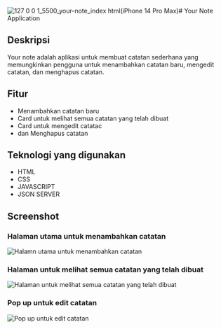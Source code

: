 ![127 0 0 1_5500_your-note_index html(iPhone 14 Pro Max)](https://github.com/user-attachments/assets/136042ca-7793-4048-8001-1e9292f26a6a)# Your Note Application

## Deskripsi
Your note adalah aplikasi untuk membuat catatan sederhana yang memungkinkan pengguna untuk menambahkan catatan baru, mengedit catatan, dan menghapus catatan.

## Fitur
- Menambahkan catatan baru
- Card untuk melihat semua catatan yang telah dibuat
- Card untuk mengedit catatac
- dan Menghapus catatan

## Teknologi yang digunakan
- HTML
- CSS
- JAVASCRIPT
- JSON SERVER

## Screenshot
### Halaman utama untuk menambahkan catatan
![Halamn utama untuk menambahkan catatan](https://github.com/user-attachments/assets/ee661cb0-16c5-40b7-bac0-3166c8f438d1)
### Halaman untuk melihat semua catatan yang telah dibuat
![Halaman untuk melihat semua catatan yang telah dibuat](https://github.com/user-attachments/assets/f994e1e3-d6d3-46c9-be76-3d8f5c767cfc)
### Pop up untuk edit catatan
![Pop up untuk edit catatan](https://github.com/user-attachments/assets/97049304-9998-47a0-b0bd-2184feb873d2)
